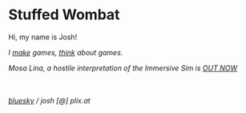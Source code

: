 # Stuffed Wombat

Hi, my name is Josh!<br>

*I [make](games) games, [think](thinking) about games.* <br>

*Mosa Lina, a hostile interpretation of the Immersive Sim is [OUT NOW](https://store.steampowered.com/app/2477090/Mosa_Lina/)*


<br><br>
*<a href="[https://twitter.com/wombatstuff](https://bsky.app/profile/wombatstuff.bsky.social)" target="_blank">bluesky</a> / josh [@] plix.at*
